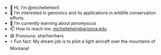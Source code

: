 - 👋 Hi, I’m @michellehein1
- 👀 I’m interested in genomics and its applications in wildlife conservation efforts.
- 🌱 I’m currently learning about _peromyscus_
- 📫 How to reach me: michellehein@arizona.edu
- 😄 Pronouns: she/her/hers
- ⚡ Fun fact: My dream job is to pilot a light aircraft over the mountains of Montana!
